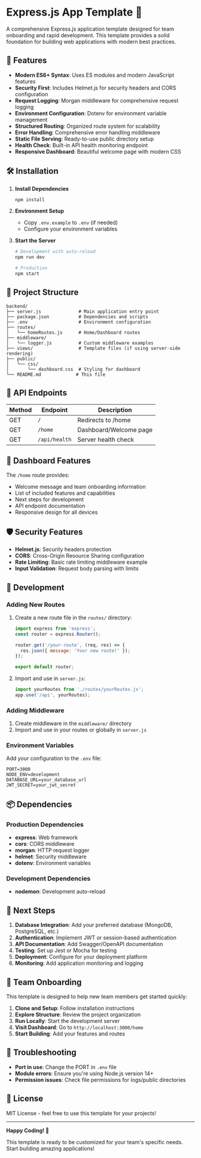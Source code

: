 # Express.js App Template 🚀

A comprehensive Express.js application template designed for team onboarding and rapid development. This template provides a solid foundation for building web applications with modern best practices.

## 🌟 Features

- **Modern ES6+ Syntax**: Uses ES modules and modern JavaScript features
- **Security First**: Includes Helmet.js for security headers and CORS configuration
- **Request Logging**: Morgan middleware for comprehensive request logging
- **Environment Configuration**: Dotenv for environment variable management
- **Structured Routing**: Organized route system for scalability
- **Error Handling**: Comprehensive error handling middleware
- **Static File Serving**: Ready-to-use public directory setup
- **Health Check**: Built-in API health monitoring endpoint
- **Responsive Dashboard**: Beautiful welcome page with modern CSS

## 🛠️ Installation

1. **Install Dependencies**
   ```bash
   npm install
   ```

2. **Environment Setup**
   - Copy `.env.example` to `.env` (if needed)
   - Configure your environment variables

3. **Start the Server**
   ```bash
   # Development with auto-reload
   npm run dev
   
   # Production
   npm start
   ```

## 📁 Project Structure

```
backend/
├── server.js              # Main application entry point
├── package.json           # Dependencies and scripts
├── .env                   # Environment configuration
├── routes/
│   └── homeRoutes.js      # Home/Dashboard routes
├── middleware/
│   └── logger.js          # Custom middleware examples
├── views/                 # Template files (if using server-side rendering)
├── public/
│   └── css/
│       └── dashboard.css  # Styling for dashboard
└── README.md             # This file
```

## 🔗 API Endpoints

| Method | Endpoint      | Description                    |
|--------|---------------|--------------------------------|
| GET    | `/`           | Redirects to /home             |
| GET    | `/home`       | Dashboard/Welcome page         |
| GET    | `/api/health` | Server health check            |

## 🎨 Dashboard Features

The `/home` route provides:
- Welcome message and team onboarding information
- List of included features and capabilities
- Next steps for development
- API endpoint documentation
- Responsive design for all devices

## 🛡️ Security Features

- **Helmet.js**: Security headers protection
- **CORS**: Cross-Origin Resource Sharing configuration
- **Rate Limiting**: Basic rate limiting middleware example
- **Input Validation**: Request body parsing with limits

## 🚀 Development

### Adding New Routes

1. Create a new route file in the `routes/` directory:
   ```javascript
   import express from 'express';
   const router = express.Router();
   
   router.get('/your-route', (req, res) => {
     res.json({ message: 'Your new route!' });
   });
   
   export default router;
   ```

2. Import and use in `server.js`:
   ```javascript
   import yourRoutes from './routes/yourRoutes.js';
   app.use('/api', yourRoutes);
   ```

### Adding Middleware

1. Create middleware in the `middleware/` directory
2. Import and use in your routes or globally in `server.js`

### Environment Variables

Add your configuration to the `.env` file:
```env
PORT=3000
NODE_ENV=development
DATABASE_URL=your_database_url
JWT_SECRET=your_jwt_secret
```

## 📦 Dependencies

### Production Dependencies
- **express**: Web framework
- **cors**: CORS middleware
- **morgan**: HTTP request logger
- **helmet**: Security middleware
- **dotenv**: Environment variables

### Development Dependencies
- **nodemon**: Development auto-reload

## 🎯 Next Steps

1. **Database Integration**: Add your preferred database (MongoDB, PostgreSQL, etc.)
2. **Authentication**: Implement JWT or session-based authentication
3. **API Documentation**: Add Swagger/OpenAPI documentation
4. **Testing**: Set up Jest or Mocha for testing
5. **Deployment**: Configure for your deployment platform
6. **Monitoring**: Add application monitoring and logging

## 🤝 Team Onboarding

This template is designed to help new team members get started quickly:

1. **Clone and Setup**: Follow installation instructions
2. **Explore Structure**: Review the project organization
3. **Run Locally**: Start the development server
4. **Visit Dashboard**: Go to `http://localhost:3000/home`
5. **Start Building**: Add your features and routes

## 🐛 Troubleshooting

- **Port in use**: Change the PORT in `.env` file
- **Module errors**: Ensure you're using Node.js version 14+
- **Permission issues**: Check file permissions for logs/public directories

## 📄 License

MIT License - feel free to use this template for your projects!

---

**Happy Coding! 🎉**

This template is ready to be customized for your team's specific needs. Start building amazing applications!